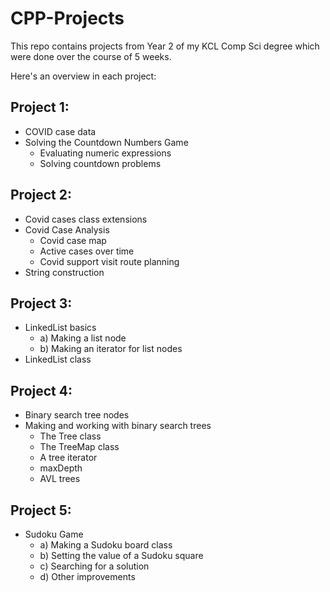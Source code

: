 # CPP-Projects

This repo contains projects from Year 2 of my KCL Comp Sci degree which were done over the course of 5 weeks. 

Here's an overview in each project:

## Project 1:
- COVID case data 
- Solving the Countdown Numbers Game
  - Evaluating numeric expressions
  - Solving countdown problems

## Project 2:
- Covid cases class extensions 
- Covid Case Analysis
  - Covid case map
  - Active cases over time
  - Covid support visit route planning
- String construction

## Project 3:
- LinkedList basics 
  - a) Making a list node
  - b) Making an iterator for list nodes
- LinkedList class

## Project 4:
- Binary search tree nodes 
- Making and working with binary search trees 
  - The Tree class
  - The TreeMap class
  - A tree iterator
  - maxDepth
  - AVL trees

## Project 5:
- Sudoku Game
  - a) Making a Sudoku board class
  - b) Setting the value of a Sudoku square
  - c) Searching for a solution
  - d) Other improvements
